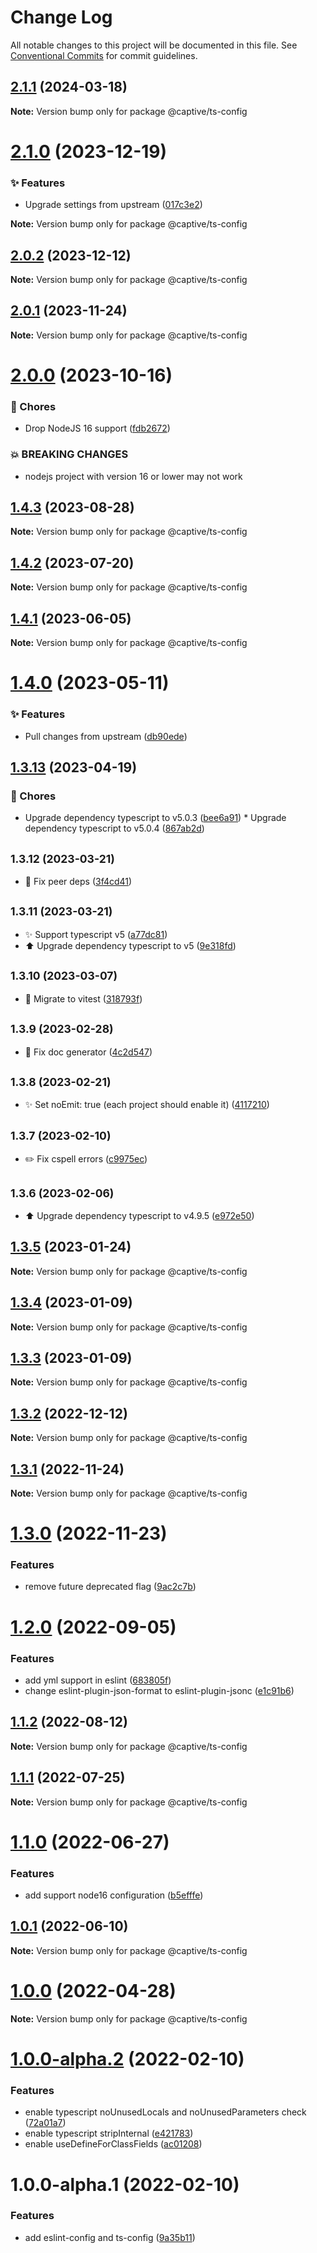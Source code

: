 # Change Log

All notable changes to this project will be documented in this file.
See [Conventional Commits](https://conventionalcommits.org) for commit guidelines.

## [2.1.1](https://github.com/Captive-Studio/es-project-config/compare/@captive/ts-config@2.1.0...@captive/ts-config@2.1.1) (2024-03-18)

**Note:** Version bump only for package @captive/ts-config

# [2.1.0](https://github.com/Captive-Studio/es-project-config/compare/@captive/ts-config@2.0.2...@captive/ts-config@2.1.0) (2023-12-19)

### ✨ Features

- Upgrade settings from upstream ([017c3e2](https://github.com/Captive-Studio/es-project-config/commit/017c3e2))

**Note:** Version bump only for package @captive/ts-config

## [2.0.2](https://github.com/Captive-Studio/es-project-config/compare/@captive/ts-config@2.0.1...@captive/ts-config@2.0.2) (2023-12-12)

**Note:** Version bump only for package @captive/ts-config

## [2.0.1](https://github.com/Captive-Studio/es-project-config/compare/@captive/ts-config@2.0.0...@captive/ts-config@2.0.1) (2023-11-24)

**Note:** Version bump only for package @captive/ts-config

# [2.0.0](https://github.com/Captive-Studio/es-project-config/compare/@captive/ts-config@1.4.3...@captive/ts-config@2.0.0) (2023-10-16)

### 🎫 Chores

- Drop NodeJS 16 support ([fdb2672](https://github.com/Captive-Studio/es-project-config/commit/fdb2672))

### 💥 BREAKING CHANGES

- nodejs project with version 16 or lower may not work

## [1.4.3](https://github.com/Captive-Studio/es-project-config/compare/@captive/ts-config@1.4.2...@captive/ts-config@1.4.3) (2023-08-28)

**Note:** Version bump only for package @captive/ts-config

## [1.4.2](https://github.com/Captive-Studio/es-project-config/compare/@captive/ts-config@1.4.1...@captive/ts-config@1.4.2) (2023-07-20)

**Note:** Version bump only for package @captive/ts-config

## [1.4.1](https://github.com/Captive-Studio/es-project-config/compare/@captive/ts-config@1.4.0...@captive/ts-config@1.4.1) (2023-06-05)

**Note:** Version bump only for package @captive/ts-config

# [1.4.0](https://github.com/Captive-Studio/es-project-config/compare/@captive/ts-config@1.3.13...@captive/ts-config@1.4.0) (2023-05-11)

### ✨ Features

- Pull changes from upstream ([db90ede](https://github.com/Captive-Studio/es-project-config/commit/db90ede))

## [1.3.13](https://github.com/Captive-Studio/es-project-config/compare/@captive/ts-config@1.3.12...@captive/ts-config@1.3.13) (2023-04-19)

### 🎫 Chores

- Upgrade dependency typescript to v5.0.3 ([bee6a91](https://github.com/Captive-Studio/es-project-config/commit/bee6a91)) \* Upgrade dependency typescript to v5.0.4 ([867ab2d](https://github.com/Captive-Studio/es-project-config/commit/867ab2d))

## <small>1.3.12 (2023-03-21)</small>

- 🐛 Fix peer deps ([3f4cd41](https://github.com/Captive-Studio/es-project-config/commit/3f4cd41))

## <small>1.3.11 (2023-03-21)</small>

- ✨ Support typescript v5 ([a77dc81](https://github.com/Captive-Studio/es-project-config/commit/a77dc81))
- ⬆️ Upgrade dependency typescript to v5 ([9e318fd](https://github.com/Captive-Studio/es-project-config/commit/9e318fd))

## <small>1.3.10 (2023-03-07)</small>

- 👷 Migrate to vitest ([318793f](https://github.com/Captive-Studio/es-project-config/commit/318793f))

## <small>1.3.9 (2023-02-28)</small>

- 📝 Fix doc generator ([4c2d547](https://github.com/Captive-Studio/es-project-config/commit/4c2d547))

## <small>1.3.8 (2023-02-21)</small>

- ✨ Set noEmit: true (each project should enable it) ([4117210](https://github.com/Captive-Studio/es-project-config/commit/4117210))

## <small>1.3.7 (2023-02-10)</small>

- ✏️ Fix cspell errors ([c9975ec](https://github.com/Captive-Studio/es-project-config/commit/c9975ec))

## <small>1.3.6 (2023-02-06)</small>

- ⬆️ Upgrade dependency typescript to v4.9.5 ([e972e50](https://github.com/Captive-Studio/es-project-config/commit/e972e50))

## [1.3.5](https://github.com/Captive-Studio/es-project-config/compare/@captive/ts-config@1.3.4...@captive/ts-config@1.3.5) (2023-01-24)

**Note:** Version bump only for package @captive/ts-config

## [1.3.4](https://github.com/Captive-Studio/es-project-config/compare/@captive/ts-config@1.3.3...@captive/ts-config@1.3.4) (2023-01-09)

**Note:** Version bump only for package @captive/ts-config

## [1.3.3](https://github.com/Captive-Studio/es-project-config/compare/@captive/ts-config@1.3.2...@captive/ts-config@1.3.3) (2023-01-09)

**Note:** Version bump only for package @captive/ts-config

## [1.3.2](https://github.com/Captive-Studio/es-project-config/compare/@captive/ts-config@1.3.1...@captive/ts-config@1.3.2) (2022-12-12)

**Note:** Version bump only for package @captive/ts-config

## [1.3.1](https://github.com/Captive-Studio/es-project-config/compare/@captive/ts-config@1.3.0...@captive/ts-config@1.3.1) (2022-11-24)

**Note:** Version bump only for package @captive/ts-config

# [1.3.0](https://github.com/Captive-Studio/es-project-config/compare/@captive/ts-config@1.2.0...@captive/ts-config@1.3.0) (2022-11-23)

### Features

- remove future deprecated flag ([9ac2c7b](https://github.com/Captive-Studio/es-project-config/commit/9ac2c7b262c28625a3474f930240ad5be05d42ba))

# [1.2.0](https://github.com/Captive-Studio/es-project-config/compare/@captive/ts-config@1.1.2...@captive/ts-config@1.2.0) (2022-09-05)

### Features

- add yml support in eslint ([683805f](https://github.com/Captive-Studio/es-project-config/commit/683805ff265c2b54a711e339375608ad3677a937))
- change eslint-plugin-json-format to eslint-plugin-jsonc ([e1c91b6](https://github.com/Captive-Studio/es-project-config/commit/e1c91b665ba5c927c4f140033b5c59861671b0fa))

## [1.1.2](https://github.com/Captive-Studio/es-project-config/compare/@captive/ts-config@1.1.1...@captive/ts-config@1.1.2) (2022-08-12)

**Note:** Version bump only for package @captive/ts-config

## [1.1.1](https://github.com/Captive-Studio/es-project-config/compare/@captive/ts-config@1.1.0...@captive/ts-config@1.1.1) (2022-07-25)

**Note:** Version bump only for package @captive/ts-config

# [1.1.0](https://github.com/Captive-Studio/es-project-config/compare/@captive/ts-config@1.0.1...@captive/ts-config@1.1.0) (2022-06-27)

### Features

- add support node16 configuration ([b5efffe](https://github.com/Captive-Studio/es-project-config/commit/b5efffea99f5d69f60dcb90cbe0d96914a2056de))

## [1.0.1](https://github.com/Captive-Studio/es-project-config/compare/@captive/ts-config@1.0.0...@captive/ts-config@1.0.1) (2022-06-10)

**Note:** Version bump only for package @captive/ts-config

# [1.0.0](https://github.com/Captive-Studio/es-project-config/compare/@captive/ts-config@1.0.0-alpha.2...@captive/ts-config@1.0.0) (2022-04-28)

**Note:** Version bump only for package @captive/ts-config

# [1.0.0-alpha.2](https://github.com/Captive-Studio/es-project-config/compare/@captive/ts-config@1.0.0-alpha.1...@captive/ts-config@1.0.0-alpha.2) (2022-02-10)

### Features

- enable typescript noUnusedLocals and noUnusedParameters check ([72a01a7](https://github.com/Captive-Studio/es-project-config/commit/72a01a7c800daf966e84fc3efe3a6b5173ef8881))
- enable typescript stripInternal ([e421783](https://github.com/Captive-Studio/es-project-config/commit/e42178393b84dcee02574772fb950352b69a0c18))
- enable useDefineForClassFields ([ac01208](https://github.com/Captive-Studio/es-project-config/commit/ac012089f8f05617cc2eec86cd011dea4b32bf37))

# 1.0.0-alpha.1 (2022-02-10)

### Features

- add eslint-config and ts-config ([9a35b11](https://github.com/Captive-Studio/es-project-config/commit/9a35b11a09ee7f050d7c4c4b184017585fdd016d))
